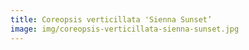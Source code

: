 ```yaml
---
title: Coreopsis verticillata 'Sienna Sunset’
image: img/coreopsis-verticillata-sienna-sunset.jpg
---
```

